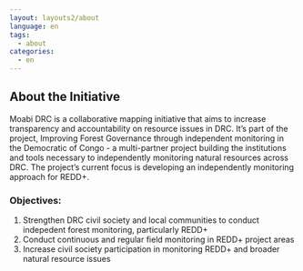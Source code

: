 ```yaml
---
layout: layouts2/about
language: en
tags:
  - about
categories:
  - en
---
```

## About the Initiative

Moabi DRC is a collaborative mapping initiative that aims to increase transparency and accountability on resource issues in DRC.  It’s part of the project, Improving Forest Governance through independent monitoring in the Democratic of Congo - a multi-partner project building the institutions and tools necessary to independently monitoring natural resources across DRC. The project’s current focus is developing an independently monitoring approach for REDD+.

### Objectives:

1. Strengthen DRC civil society and local communities to conduct indepedent forest monitoring, particularly REDD+
2. Conduct continuous and regular field monitoring in REDD+ project areas
3. Increase civil society participation in monitoring REDD+ and broader natural resource issues

